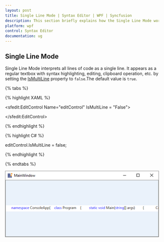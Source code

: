 ```yaml
---
layout: post
title: Single Line Mode | Syntax Editor | WPF | Syncfusion
description: This section briefly explains how the Single Line Mode works in Syntax Editor for Syncfusion Essential WPF.
platform: wpf
control: Syntax Editor
documentation: ug
---
```


## Single Line Mode

Single Line Mode interprets all lines of code as a single line. It appears as a regular textbox with syntax highlighting, editing, clipboard operation, etc. by setting the [IsMultiLine](https://help.syncfusion.com/cr/wpf/Syncfusion.Windows.Edit.EditControl.html#Syncfusion_Windows_Edit_EditControl_IsMultiLine) property to `false`.The default value is `true`.

{% tabs %}

{% highlight XAML %}

<sfedit:EditControl Name="editControl" IsMultiLine = "False">

</sfedit:EditControl>




{% endhighlight %}

{% highlight C# %}

editControl.IsMultiLine = false;

{% endhighlight %}

{% endtabs %}

![Single Line Mode enabled in Syntax Editor](Single-Line-Mode_images\Single-Line-Mode_img1.png)



